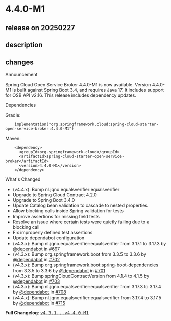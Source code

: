 # 4.4.0-M1

## release on 20250227

## description

## changes

Announcement

Spring Cloud Open Service Broker 4.4.0-M1 is now available. Version 4.4.0-M1 is built against Spring Boot 3.4, and requires Java 17. It includes support for OSB API v2.16. This release includes dependency updates.

Dependencies

Gradle:

        implementation("org.springframework.cloud:spring-cloud-starter-open-service-broker:4.4.0-M1")

Maven:

        <dependency>
          <groupId>org.springframework.cloud</groupId>
          <artifactId>spring-cloud-starter-open-service-broker</artifactId>
          <version>4.4.0-M1</version>
        </dependency>

What's Changed

* (v4.4.x): Bump nl.jqno.equalsverifier:equalsverifier
* Upgrade to Spring Cloud Contract 4.2.0
* Upgrade to Spring Boot 3.4.0
* Update Catalog bean validation to cascade to nested properties
* Allow blocking calls inside Spring validation for tests
* Improve assertions for missing field tests
* Resolve an issue where certain tests were quietly failing due to a blocking call
* Fix improperly defined test assertions
* Update dependabot configuration
* (v4.3.x): Bump nl.jqno.equalsverifier:equalsverifier from 3.17.1 to 3.17.3 by <a class="user-mention notranslate" data-hovercard-type="organization" data-hovercard-url="/orgs/dependabot/hovercard" data-octo-click="hovercard-link-click" data-octo-dimensions="link_type:self" href="https://github.com/dependabot">@dependabot</a> in <a class="issue-link js-issue-link" data-error-text="Failed to load title" data-id="2642927686" data-permission-text="Title is private" data-url="https://github.com/spring-cloud/spring-cloud-open-service-broker/issues/697" data-hovercard-type="pull_request" data-hovercard-url="/spring-cloud/spring-cloud-open-service-broker/pull/697/hovercard" href="https://github.com/spring-cloud/spring-cloud-open-service-broker/pull/697">#697</a>
* (v4.3.x): Bump org.springframework.boot from 3.3.5 to 3.3.6 by <a class="user-mention notranslate" data-hovercard-type="organization" data-hovercard-url="/orgs/dependabot/hovercard" data-octo-click="hovercard-link-click" data-octo-dimensions="link_type:self" href="https://github.com/dependabot">@dependabot</a> in <a class="issue-link js-issue-link" data-error-text="Failed to load title" data-id="2681926653" data-permission-text="Title is private" data-url="https://github.com/spring-cloud/spring-cloud-open-service-broker/issues/702" data-hovercard-type="pull_request" data-hovercard-url="/spring-cloud/spring-cloud-open-service-broker/pull/702/hovercard" href="https://github.com/spring-cloud/spring-cloud-open-service-broker/pull/702">#702</a>
* (v4.3.x): Bump org.springframework.boot:spring-boot-dependencies from 3.3.5 to 3.3.6 by <a class="user-mention notranslate" data-hovercard-type="organization" data-hovercard-url="/orgs/dependabot/hovercard" data-octo-click="hovercard-link-click" data-octo-dimensions="link_type:self" href="https://github.com/dependabot">@dependabot</a> in <a class="issue-link js-issue-link" data-error-text="Failed to load title" data-id="2681926549" data-permission-text="Title is private" data-url="https://github.com/spring-cloud/spring-cloud-open-service-broker/issues/701" data-hovercard-type="pull_request" data-hovercard-url="/spring-cloud/spring-cloud-open-service-broker/pull/701/hovercard" href="https://github.com/spring-cloud/spring-cloud-open-service-broker/pull/701">#701</a>
* (v4.3.x): Bump springCloudContractVersion from 4.1.4 to 4.1.5 by <a class="user-mention notranslate" data-hovercard-type="organization" data-hovercard-url="/orgs/dependabot/hovercard" data-octo-click="hovercard-link-click" data-octo-dimensions="link_type:self" href="https://github.com/dependabot">@dependabot</a> in <a class="issue-link js-issue-link" data-error-text="Failed to load title" data-id="2697243948" data-permission-text="Title is private" data-url="https://github.com/spring-cloud/spring-cloud-open-service-broker/issues/703" data-hovercard-type="pull_request" data-hovercard-url="/spring-cloud/spring-cloud-open-service-broker/pull/703/hovercard" href="https://github.com/spring-cloud/spring-cloud-open-service-broker/pull/703">#703</a>
* (v4.3.x): Bump nl.jqno.equalsverifier:equalsverifier from 3.17.3 to 3.17.4 by <a class="user-mention notranslate" data-hovercard-type="organization" data-hovercard-url="/orgs/dependabot/hovercard" data-octo-click="hovercard-link-click" data-octo-dimensions="link_type:self" href="https://github.com/dependabot">@dependabot</a> in <a class="issue-link js-issue-link" data-error-text="Failed to load title" data-id="2710577868" data-permission-text="Title is private" data-url="https://github.com/spring-cloud/spring-cloud-open-service-broker/issues/708" data-hovercard-type="pull_request" data-hovercard-url="/spring-cloud/spring-cloud-open-service-broker/pull/708/hovercard" href="https://github.com/spring-cloud/spring-cloud-open-service-broker/pull/708">#708</a>
* (v4.4.x): Bump nl.jqno.equalsverifier:equalsverifier from 3.17.4 to 3.17.5 by <a class="user-mention notranslate" data-hovercard-type="organization" data-hovercard-url="/orgs/dependabot/hovercard" data-octo-click="hovercard-link-click" data-octo-dimensions="link_type:self" href="https://github.com/dependabot">@dependabot</a> in <a class="issue-link js-issue-link" data-error-text="Failed to load title" data-id="2746001132" data-permission-text="Title is private" data-url="https://github.com/spring-cloud/spring-cloud-open-service-broker/issues/715" data-hovercard-type="pull_request" data-hovercard-url="/spring-cloud/spring-cloud-open-service-broker/pull/715/hovercard" href="https://github.com/spring-cloud/spring-cloud-open-service-broker/pull/715">#715</a>

<strong>Full Changelog</strong>: <a class="commit-link" href="https://github.com/spring-cloud/spring-cloud-open-service-broker/compare/v4.3.1...v4.4.0-M1"><tt>v4.3.1...v4.4.0-M1</tt></a>

